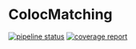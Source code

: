 ColocMatching
==========

[![pipeline status](https://gitlab.com/Dahiorus/ColocMatching/badges/master/pipeline.svg)](https://gitlab.com/Dahiorus/ColocMatching/commits/master)
[![coverage report](https://gitlab.com/Dahiorus/ColocMatching/badges/master/coverage.svg)](https://gitlab.com/Dahiorus/ColocMatching/commits/master)

